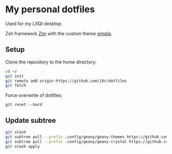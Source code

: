 # My personal dotfiles

Used for my LXQt desktop.

Zsh framework [Zim](https://github.com/zimfw/zimfw) with the custom theme [simpla](.zim/modules/prompt/functions/prompt_simpla_setup).

## Setup

Clone the repository to the home directory:

```sh
cd ~/
git init
git remote add origin https://github.com/j8r/dotfiles
git fetch
```

Force overwrite of dotfiles:

`git reset --hard`

## Update subtree

```sh
git stash
git subtree pull --prefix .config/geany/geany-themes https://github.com/geany/geany-themes master --squash
git subtree pull --prefix .config/geany/geany-crystal https://github.com/crystal-lang-tools/geany-crystal master --squash
git stash apply
```

